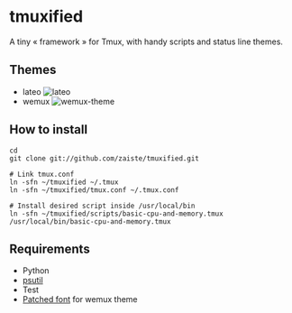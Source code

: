 tmuxified
========= 

A tiny « framework » for Tmux, with handy scripts and status line themes.

Themes
------

 * lateo
 ![lateo](http://f.cl.ly/items/1o0f3d0X1P1S2c2h1V2Y/tmuxified.png)
 * wemux
 ![wemux-theme](http://f.cl.ly/items/2710290z0334110K1x3n/wemux.png)

How to install
--------------

    cd
    git clone git://github.com/zaiste/tmuxified.git

    # Link tmux.conf
    ln -sfn ~/tmuxified ~/.tmux
    ln -sfn ~/tmuxified/tmux.conf ~/.tmux.conf

    # Install desired script inside /usr/local/bin
    ln -sfn ~/tmuxified/scripts/basic-cpu-and-memory.tmux /usr/local/bin/basic-cpu-and-memory.tmux

Requirements
------------

 * Python
 * [psutil](http://code.google.com/p/psutil/)
 * Test
 * [Patched font](https://github.com/Lokaltog/vim-powerline/wiki/Patched-fonts) for wemux theme